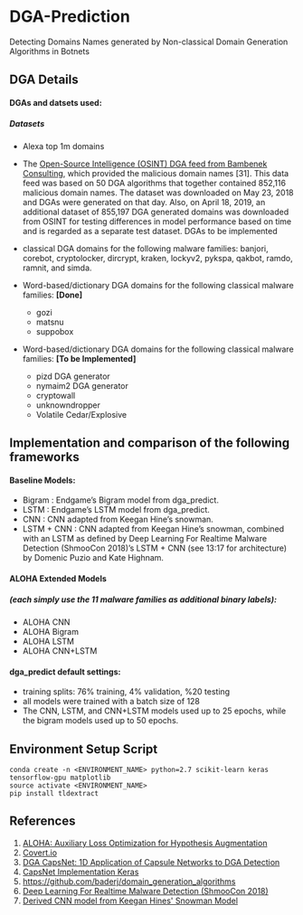 # DGA-Prediction
Detecting Domains Names generated by Non-classical Domain Generation Algorithms in Botnets
## DGA Details
#### DGAs and datsets used: 
##### Datasets
- Alexa top 1m domains
- The [Open-Source Intelligence (OSINT) DGA feed from Bambenek Consulting](http://osint.bambenekconsulting.com/feeds/), which provided the malicious domain names [31]. This data feed was based on 50 DGA algorithms that together contained 852,116 malicious domain names. The dataset was downloaded on May 23, 2018 and DGAs were generated on that day. Also, on April 18, 2019, an additional dataset of 855,197 DGA generated domains was downloaded from OSINT for testing differences in model performance based on time and is regarded as a separate test dataset.
DGAs to be implemented
- classical DGA domains for the following malware families: banjori, corebot, cryptolocker, dircrypt, kraken, lockyv2, pykspa, qakbot, ramdo, ramnit, and simda.
- Word-based/dictionary DGA domains for the following classical malware families: **[Done]**
	- gozi
	- matsnu
	- suppobox

- Word-based/dictionary DGA domains for the following classical malware families: **[To be Implemented]**
	- pizd DGA generator
	- nymaim2 DGA generator
	- cryptowall
	- unknowndropper
	- Volatile Cedar/Explosive
	
## Implementation and comparison of the following frameworks
#### Baseline Models:
- Bigram : Endgame’s Bigram model from dga_predict.
- LSTM : Endgame’s LSTM model from dga_predict.
- CNN : CNN adapted from Keegan Hine’s snowman.
- LSTM + CNN : CNN adapted from Keegan Hine’s snowman, combined 	with an LSTM as defined by Deep Learning For Realtime Malware Detection (ShmooCon 2018)’s LSTM + CNN (see 13:17 for architecture) by Domenic Puzio and Kate Highnam.

#### ALOHA Extended Models
##### (each simply use the 11 malware families as additional binary labels):
- ALOHA CNN
- ALOHA Bigram
- ALOHA LSTM
- ALOHA CNN+LSTM

#### dga_predict  default settings:
- training splits: 76% training, 4% validation, %20 testing
- all models were trained with a batch size of 128
- The CNN, LSTM, and CNN+LSTM models used up to 25 epochs, while the bigram models used up to 50 epochs.
## Environment Setup Script

```
conda create -n <ENVIRONMENT_NAME> python=2.7 scikit-learn keras tensorflow-gpu matplotlib
source activate <ENVIRONMENT_NAME>
pip install tldextract
```

## References
1. [ALOHA: Auxiliary Loss Optimization for Hypothesis Augmentation](https://arxiv.org/abs/1903.05700)
2. [Covert.io](http://www.covert.io/auxiliary-loss-optimization-for-hypothesis-augmentation-for-dga-domain-detection/)
3. [DGA CapsNet: 1D Application of Capsule Networks to DGA Detection](https://www.mdpi.com/2078-2489/10/5/157/htm#B31-information-10-00157)
4. [CapsNet Implementation Keras](https://github.com/XifengGuo/CapsNet-Keras)
5. https://github.com/baderj/domain_generation_algorithms
6. [Deep Learning For Realtime Malware Detection (ShmooCon 2018)](https://www.youtube.com/watch?v=99hniQYB6VM) 
7. [Derived CNN model from Keegan Hines' Snowman Model](https://github.com/keeganhines/snowman/)
